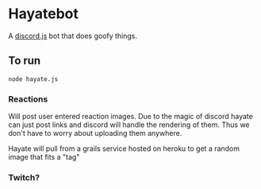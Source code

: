 # Hayatebot

A [discord.js](https://discord.js.org/) bot that does goofy things.

## To run
`node hayate.js`

### Reactions

Will post user entered reaction images. Due to the magic of discord hayate can just post
links and discord will handle the rendering of them. Thus we don't have to worry about uploading
them anywhere.

Hayate will pull from a grails service hosted on heroku to get a random image that fits a "tag"

### Twitch?
